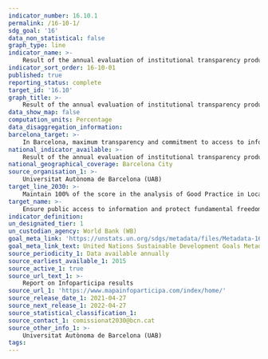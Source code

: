 ```yaml
---
indicator_number: 16.10.1
permalink: /16-10-1/
sdg_goal: '16'
data_non_statistical: false
graph_type: line
indicator_name: >-
    Result of the annual evaluation of institutional transparency produced by the UAB’s Infoparticipa team
indicator_sort_order: 16-10-01
published: true
reporting_status: complete
target_id: '16.10'
graph_title: >-
    Result of the annual evaluation of institutional transparency produced by the UAB’s Infoparticipa team
data_show_map: false
computation_units: Percentage
data_disaggregation_information:
barcelona_target: >-
    In Barcelona, maximum transparency and commitment to access to information
national_indicator_available: >-
    Result of the annual evaluation of institutional transparency produced by the UAB’s Infoparticipa team
national_geographical_coverage: Barcelona City
source_organisation_1: >-
    Universitat Autònoma de Barcelona (UAB)
target_line_2030: >-
    Maintain 100% of the score in the analysis of Good Practice in Local Public Communication, produced by Infoparticipa 
target_name: >-
    Ensure public access to information and protect fundamental freedoms, in accordance with national legislation and international agreements
indicator_definition:
un_designated_tier: 1
un_custodian_agency: World Bank (WB)
goal_meta_link: 'https://unstats.un.org/sdgs/metadata/files/Metadata-16-10-01.pdf'
goal_meta_link_text: United Nations Sustainable Development Goals Metadata (pdf 894kB)
source_periodicity_1: Data available annually
source_earliest_available_1: 2015
source_active_1: true
source_url_text_1: >-
    Report on Infoparticipa results 
source_url_1: 'https://www.mapainfoparticipa.com/index/home/'
source_release_date_1: 2021-04-27
source_next_release_1: 2022-04-27
source_statistical_classification_1: 
source_contact_1: comissionat2030@bcn.cat
source_other_info_1: >-
    Universitat Autònoma de Barcelona (UAB)
tags:
---
```

